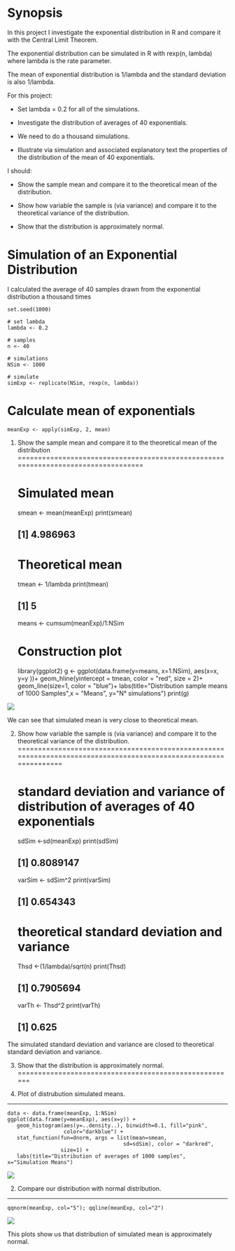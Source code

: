 Synopsis
========

In this project I investigate the exponential distribution in R and
compare it with the Central Limit Theorem.

The exponential distribution can be simulated in R with rexp(n, lambda)
where lambda is the rate parameter.

The mean of exponential distribution is 1/lambda and the standard
deviation is also 1/lambda.

For this project:

-   Set lambda = 0.2 for all of the simulations.

-   Investigate the distribution of averages of 40 exponentials.

-   We need to do a thousand simulations.

-   Illustrate via simulation and associated explanatory text the
    properties of the distribution of the mean of 40 exponentials.

I should:

-   Show the sample mean and compare it to the theoretical mean of
    the distribution.

-   Show how variable the sample is (via variance) and compare it to the
    theoretical variance of the distribution.

-   Show that the distribution is approximately normal.

Simulation of an Exponential Distribution
=========================================

I calculated the average of 40 samples drawn from the exponential
distribution a thousand times

    set.seed(1000)

    # set lambda 
    lambda <- 0.2

    # samples
    n <- 40

    # simulations
    NSim <- 1000

    # simulate
    simExp <- replicate(NSim, rexp(n, lambda))

Calculate mean of exponentials
==============================

    meanExp <- apply(simExp, 2, mean)

1. Show the sample mean and compare it to the theoretical mean of the distribution
==================================================================================

    # Simulated mean
    smean <- mean(meanExp)
    print(smean)

    ## [1] 4.986963

    # Theoretical mean
    tmean <- 1/lambda
    print(tmean)

    ## [1] 5

    means <- cumsum(meanExp)/1:NSim

    # Construction plot

    library(ggplot2)
    g <- ggplot(data.frame(y=means, x=1:NSim), aes(x=x, y=y ))+
         geom_hline(yintercept = tmean, color = "red", size = 2)+
         geom_line(size=1, color = "blue")+ 
         labs(title="Distribution sample means of 1000 Samples",x = "Means", y="N° simulations")
    print(g)

![](https://github.com/xetaro/Statistical-Inference-Course-Project-/blob/master/plot1.png)

We can see that simulated mean is very close to theoretical mean.

2. Show how variable the sample is (via variance) and compare it to the theoretical variance of the distribution.
=================================================================================================================

    # standard deviation and variance of distribution of averages of 40 exponentials

    sdSim <-sd(meanExp)
    print(sdSim)

    ## [1] 0.8089147

    varSim <-  sdSim^2
    print(varSim)

    ## [1] 0.654343

    # theoretical standard deviation and variance

    Thsd <-(1/lambda)/sqrt(n)
    print(Thsd)

    ## [1] 0.7905694

    varTh <- Thsd^2
    print(varTh)

    ## [1] 0.625

The simulated standard deviation and variance are closed to theoretical
standard deviation and variance.

3. Show that the distribution is approximately normal.
======================================================

1. Plot of distrubution simulated means.
----------------------------------------

    data <- data.frame(meanExp, 1:NSim)
    ggplot(data.frame(y=meanExp), aes(x=y)) + 
       geom_histogram(aes(y=..density..), binwidth=0.1, fill="pink", 
                      color="darkblue") +
       stat_function(fun=dnorm, args = list(mean=smean, 
                                         sd=sdSim), color = "darkred",
                     size=1) +
       labs(title="Distribution of averages of 1000 samples", x="Simulation Means")

![](https://github.com/xetaro/Statistical-Inference-Course-Project-/blob/master/plot2.png)

2. Compare our distribution with normal distribution.
-----------------------------------------------------

    qqnorm(meanExp, col="5"); qqline(meanExp, col="2")

![](https://github.com/xetaro/Statistical-Inference-Course-Project-/blob/master/plot3.png)

This plots show us that distribution of simulated mean is approximately
normal.
